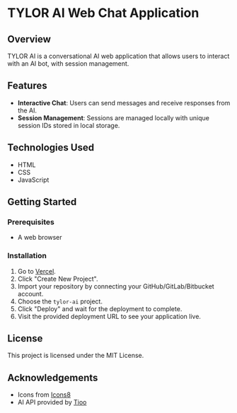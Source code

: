 # TYLOR AI Web Chat Application

## Overview
TYLOR AI is a conversational AI web application that allows users to interact with an AI bot, with session management.

## Features
- **Interactive Chat**: Users can send messages and receive responses from the AI.
- **Session Management**: Sessions are managed locally with unique session IDs stored in local storage.

## Technologies Used
- HTML
- CSS
- JavaScript

## Getting Started
### Prerequisites
- A web browser

### Installation
1. Go to [Vercel](https://vercel.com/).
2. Click "Create New Project".
3. Import your repository by connecting your GitHub/GitLab/Bitbucket account.
4. Choose the `tylor-ai` project.
5. Click "Deploy" and wait for the deployment to complete.
6. Visit the provided deployment URL to see your application live.

## License
This project is licensed under the MIT License.

## Acknowledgements
- Icons from [Icons8](https://icons8.com/)
- AI API provided by [Tioo](https://api.tioo.eu.org/)
